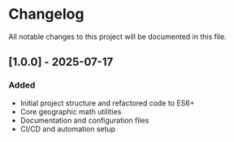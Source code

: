 # Changelog

All notable changes to this project will be documented in this file.

## [1.0.0] - 2025-07-17
### Added
- Initial project structure and refactored code to ES6+
- Core geographic math utilities
- Documentation and configuration files
- CI/CD and automation setup
